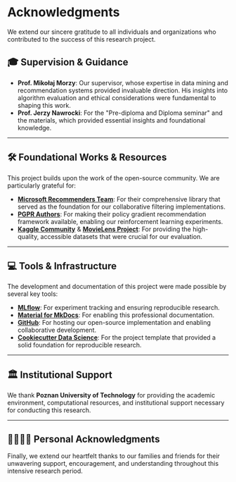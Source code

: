 # Acknowledgments

We extend our sincere gratitude to all individuals and organizations who contributed to the success of this research project.

## 🎓 Supervision & Guidance

- **Prof. Mikołaj Morzy**: Our supervisor, whose expertise in data mining and recommendation systems provided invaluable direction. His insights into algorithm evaluation and ethical considerations were fundamental to shaping this work.
- **Prof. Jerzy Nawrocki**: For the "Pre-diploma and Diploma seminar" and the materials, which provided essential insights and foundational knowledge.

---

## 🛠️ Foundational Works & Resources

This project builds upon the work of the open-source community. We are particularly grateful for:

- **[Microsoft Recommenders Team](https://github.com/recommenders-team/recommenders)**: For their comprehensive library that served as the foundation for our collaborative filtering implementations.
- **[PGPR Authors](https://github.com/orcax/PGPR)**: For making their policy gradient recommendation framework available, enabling our reinforcement learning experiments.
- **[Kaggle Community](https://www.kaggle.com/)** & **[MovieLens Project](https://movielens.org/)**: For providing the high-quality, accessible datasets that were crucial for our evaluation.

---

## 💻 Tools & Infrastructure

The development and documentation of this project were made possible by several key tools:

- **[MLflow](https://mlflow.org/)**: For experiment tracking and ensuring reproducible research.
- **[Material for MkDocs](https://squidfunk.github.io/mkdocs-material/)**: For enabling this professional documentation.
- **[GitHub](https://github.com/)**: For hosting our open-source implementation and enabling collaborative development.
- **[Cookiecutter Data Science](https://drivendata.github.io/cookiecutter-data-science/)**: For the project template that provided a solid foundation for reproducible research.

---

## 🏛️ Institutional Support

We thank **Poznan University of Technology** for providing the academic environment, computational resources, and institutional support necessary for conducting this research.

---

## 👨‍👩‍👧‍👦 Personal Acknowledgments

Finally, we extend our heartfelt thanks to our families and friends for their unwavering support, encouragement, and understanding throughout this intensive research period.